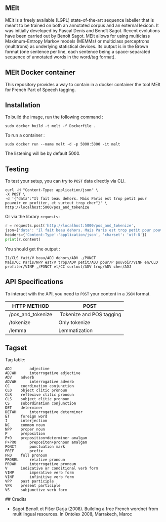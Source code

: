 ## MElt

MElt is a freely available (LGPL) state-of-the-art sequence labeller that is meant to be trained on both an annotated corpus and an external lexicon. It was initially developed by Pascal Denis and Benoît Sagot. Recent evolutions have been carried out by Benoît Sagot. MElt allows for using multiclass Maximum-Entropy Markov models (MEMMs) or multiclass perceptrons (multitrons) as underlying statistical devices. Its output is in the Brown format (one sentence per line, each sentence being a space-separated sequence of annotated words in the word/tag format).

## MElt Docker container

This repository provides a way to contain in a docker container the tool MElt for French Part of Speech tagging.

## Installation

To build the image, run the following command :

``` 
sudo docker build -t melt -f Dockerfile .
```

To run a container :

```
sudo docker run --name melt -d -p 5000:5000 -it melt
```

The listening will be by default 5000.

## Testing

To test your setup, you can try to `POST` data directly via CLI.
```
curl -H "Content-Type: application/json" \
-X POST \
-d '{"data":"Il fait beau dehors. Mais Paris est trop petit pour pouvoir en profiter, et surtout trop cher"}' \
http://localhost:5000/pos_and_tokenize
```

Or via the library `requests` :

```python
r = requests.post('http://localhost:5000/pos_and_tokenize',
json={'data': "Il fait beau dehors. Mais Paris est trop petit pour pouvoir en profiter, et surtout trop cher"},
headers={'Content-Type':'application/json', 'charset': 'utf-8'})
print(r.content)
```

You should get the output :

```
Il/CLS fait/V beau/ADJ dehors/ADV ./PONCT
Mais/CC Paris/NPP est/V trop/ADV petit/ADJ pour/P pouvoir/VINF en/CLO profiter/VINF ,/PONCT et/CC surtout/ADV trop/ADV cher/ADJ
```

## API Specifications

To interact with the API, you need to `POST` your content in a `JSON` format.

| HTTP METHOD | POST |
| ------------| ---- |
| /pos_and_tokenize | Tokenize and POS tagging |
| /tokenize | Only tokenize |
| /lemma | Lemmatization |

## Tagset

Tag table:

```
ADJ 	   adjective
ADJWH	   interrogative adjective
ADV	   adverb
ADVWH	   interrogative adverb
CC	   coordination conjunction
CLO	   object clitic pronoun
CLR	   reflexive clitic pronoun
CLS	   subject clitic pronoun
CS	   subordination conjunction
DET	   determiner
DETWH	   interrogative determiner
ET	   foreign word
I	   interjection
NC	   common noun
NPP	   proper noun
P	   preposition
P+D	   preposition+determiner amalgam
P+PRO	   prepositon+pronoun amalgam
PONCT	   punctuation mark
PREF	   prefix
PRO	   full pronoun
PROREL	   relative pronoun
PROWH	   interrogative pronoun
V	   indicative or conditional verb form
VIMP	   imperative verb form
VINF	   infinitive verb form
VPP	   past participle
VPR	   present participle
VS	   subjunctive verb form
```

## Credits

- Sagot Benoît et Fišer Darja (2008). Building a free French wordnet from multilingual resources. In Ontolex 2008, Marrakech, Maroc
